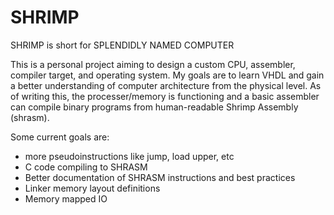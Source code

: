 # SHRIMP
SHRIMP is short for SPLENDIDLY NAMED COMPUTER

This is a personal project aiming to design a custom CPU, assembler, compiler target, and operating system. My goals are to learn VHDL and gain a better understanding of computer architecture from the physical level. As of writing this, the processer/memory is functioning and a basic assembler can compile binary programs from human-readable Shrimp Assembly (shrasm).

Some current goals are:
- more pseudoinstructions like jump, load upper, etc
- C code compiling to SHRASM
- Better documentation of SHRASM instructions and best practices
- Linker memory layout definitions
- Memory mapped IO

